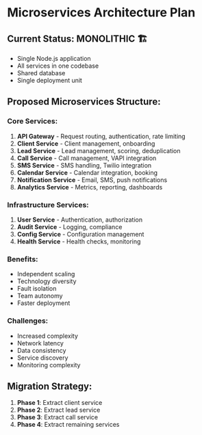# Microservices Architecture Plan

## Current Status: MONOLITHIC 🏗️
- Single Node.js application
- All services in one codebase
- Shared database
- Single deployment unit

## Proposed Microservices Structure:

### **Core Services:**
1. **API Gateway** - Request routing, authentication, rate limiting
2. **Client Service** - Client management, onboarding
3. **Lead Service** - Lead management, scoring, deduplication
4. **Call Service** - Call management, VAPI integration
5. **SMS Service** - SMS handling, Twilio integration
6. **Calendar Service** - Calendar integration, booking
7. **Notification Service** - Email, SMS, push notifications
8. **Analytics Service** - Metrics, reporting, dashboards

### **Infrastructure Services:**
1. **User Service** - Authentication, authorization
2. **Audit Service** - Logging, compliance
3. **Config Service** - Configuration management
4. **Health Service** - Health checks, monitoring

### **Benefits:**
- Independent scaling
- Technology diversity
- Fault isolation
- Team autonomy
- Faster deployment

### **Challenges:**
- Increased complexity
- Network latency
- Data consistency
- Service discovery
- Monitoring complexity

## Migration Strategy:
1. **Phase 1**: Extract client service
2. **Phase 2**: Extract lead service
3. **Phase 3**: Extract call service
4. **Phase 4**: Extract remaining services



